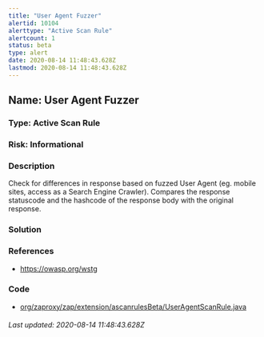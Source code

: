```yaml
---
title: "User Agent Fuzzer"
alertid: 10104
alerttype: "Active Scan Rule"
alertcount: 1
status: beta
type: alert
date: 2020-08-14 11:48:43.628Z
lastmod: 2020-08-14 11:48:43.628Z
---
```

## Name: User Agent Fuzzer

### Type: Active Scan Rule

### Risk: Informational

### Description

Check for differences in response based on fuzzed User Agent (eg. mobile sites, access as a Search Engine Crawler). Compares the response statuscode and the hashcode of the response body with the original response.

### Solution



### References

* https://owasp.org/wstg

### Code

 * [org/zaproxy/zap/extension/ascanrulesBeta/UserAgentScanRule.java](https://github.com/zaproxy/zap-extensions/blob/master/addOns/ascanrulesBeta/src/main/java/org/zaproxy/zap/extension/ascanrulesBeta/UserAgentScanRule.java)

###### Last updated: 2020-08-14 11:48:43.628Z
